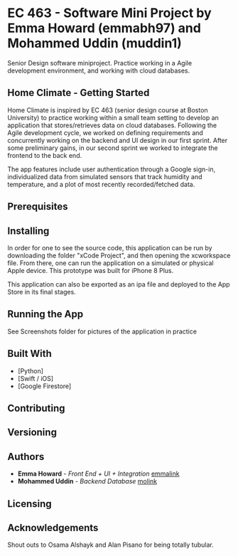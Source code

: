 # EC 463 - Software Mini Project by Emma Howard (emmabh97) and Mohammed Uddin (muddin1)
Senior Design software miniproject. Practice working in a Agile development environment, and working with cloud databases.

## Home Climate - Getting Started

Home Climate is inspired by EC 463 (senior design course at Boston University) to practice working within a small team setting to develop an application that stores/retrieves data on cloud databases. Following the Agile development cycle, we worked on defining requirements and concurrently working on the backend and UI design in our first sprint. After some preliminary gains, in our second sprint we worked to integrate the frontend to the back end.

The app features include user authentication through a Google sign-in, individualized data from simulated sensors that track humidity and temperature, and a plot of most recently recorded/fetched data. 

## Prerequisites

## Installing

In order for one to see the source code, this application can be run by downloading the folder "xCode Project", and then opening the xcworkspace file. From there, one can run the application on a simulated or physical Apple device. This prototype was built for iPhone 8 Plus.

This application can also be exported as an ipa file and deployed to the App Store in its final stages.

## Running the App 

See Screenshots folder for pictures of the application in practice

## Built With

* [Python]
* [Swift / iOS]
* [Google Firestore]

## Contributing

## Versioning

## Authors

* **Emma Howard** - *Front End + UI + Integration* [emmalink]()
* **Mohammed Uddin** - *Backend Database* [molink]()

## Licensing

## Acknowledgements

Shout outs to Osama Alshayk and Alan Pisano for being totally tubular. 


